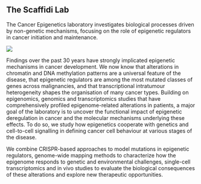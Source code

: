 ## The Scaffidi Lab

The Cancer Epigenetics laboratory investigates biological processes driven by non-genetic mechanisms, focusing on the role of epigenetic regulators in cancer initiation and maintenance.

![](https://www.research.ieo.it/media/bm4fzw4u/new-pic-for-introduction_round-tumor2.jpg)

Findings over the past 30 years have strongly implicated epigenetic mechanisms in cancer development. We now know that alterations in chromatin and DNA methylation patterns are a universal feature of the disease, that epigenetic regulators are among the most mutated classes of genes across malignancies, and that transcriptional intratumour heterogeneity shapes the organisation of many cancer types. Building on epigenomics, genomics and transcriptomics studies that have comprehensively profiled epigenome-related alterations in patients, a major goal of the laboratory is to uncover the functional impact of epigenetic deregulation in cancer and the molecular mechanisms underlying these effects. To do so, we study how epigenetics cooperate with genetics and cell-to-cell signalling in defining cancer cell behaviour at various stages of the disease.

We combine CRISPR-based approaches to model mutations in epigenetic regulators, genome-wide mapping methods to characterize how the epigenome responds to genetic and environmental challenges, single-cell transcriptomics and in vivo studies to evaluate the biological consequences of these alterations and explore new therapeutic opportunities.

